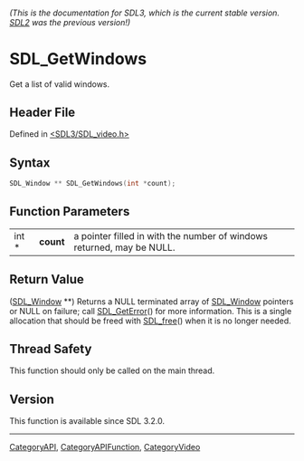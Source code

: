 ###### (This is the documentation for SDL3, which is the current stable version. [SDL2](https://wiki.libsdl.org/SDL2/) was the previous version!)
# SDL_GetWindows

Get a list of valid windows.

## Header File

Defined in [<SDL3/SDL_video.h>](https://github.com/libsdl-org/SDL/blob/main/include/SDL3/SDL_video.h)

## Syntax

```c
SDL_Window ** SDL_GetWindows(int *count);
```

## Function Parameters

|       |           |                                                                       |
| ----- | --------- | --------------------------------------------------------------------- |
| int * | **count** | a pointer filled in with the number of windows returned, may be NULL. |

## Return Value

([SDL_Window](SDL_Window) **) Returns a NULL terminated array of
[SDL_Window](SDL_Window) pointers or NULL on failure; call
[SDL_GetError](SDL_GetError)() for more information. This is a single
allocation that should be freed with [SDL_free](SDL_free)() when it is no
longer needed.

## Thread Safety

This function should only be called on the main thread.

## Version

This function is available since SDL 3.2.0.

----
[CategoryAPI](CategoryAPI), [CategoryAPIFunction](CategoryAPIFunction), [CategoryVideo](CategoryVideo)

